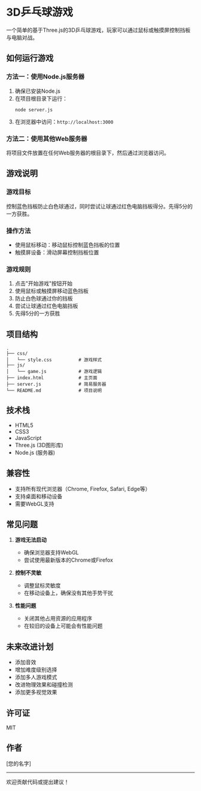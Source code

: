 # 3D乒乓球游戏

一个简单的基于Three.js的3D乒乓球游戏，玩家可以通过鼠标或触摸屏控制挡板与电脑对战。

## 如何运行游戏

### 方法一：使用Node.js服务器

1. 确保已安装Node.js
2. 在项目根目录下运行：
   ```
   node server.js
   ```
3. 在浏览器中访问：`http://localhost:3000`

### 方法二：使用其他Web服务器

将项目文件放置在任何Web服务器的根目录下，然后通过浏览器访问。

## 游戏说明

### 游戏目标

控制蓝色挡板防止白色球通过，同时尝试让球通过红色电脑挡板得分。先得5分的一方获胜。

### 操作方法

- 使用鼠标移动：移动鼠标控制蓝色挡板的位置
- 触摸屏设备：滑动屏幕控制挡板位置

### 游戏规则

1. 点击"开始游戏"按钮开始
2. 使用鼠标或触摸屏移动蓝色挡板
3. 防止白色球通过你的挡板
4. 尝试让球通过红色电脑挡板
5. 先得5分的一方获胜

## 项目结构

```
.
├── css/
│   └── style.css          # 游戏样式
├── js/
│   └── game.js            # 游戏逻辑
├── index.html             # 主页面
├── server.js              # 简易服务器
└── README.md              # 项目说明
```

## 技术栈

- HTML5
- CSS3
- JavaScript
- Three.js (3D图形库)
- Node.js (服务器)

## 兼容性

- 支持所有现代浏览器（Chrome, Firefox, Safari, Edge等）
- 支持桌面和移动设备
- 需要WebGL支持

## 常见问题

1. **游戏无法启动**
   - 确保浏览器支持WebGL
   - 尝试使用最新版本的Chrome或Firefox

2. **控制不灵敏**
   - 调整鼠标灵敏度
   - 在移动设备上，确保没有其他手势干扰

3. **性能问题**
   - 关闭其他占用资源的应用程序
   - 在较旧的设备上可能会有性能问题

## 未来改进计划

- 添加音效
- 增加难度级别选择
- 添加多人游戏模式
- 改进物理效果和碰撞检测
- 添加更多视觉效果

## 许可证

MIT

## 作者

[您的名字]

---

欢迎贡献代码或提出建议！ 